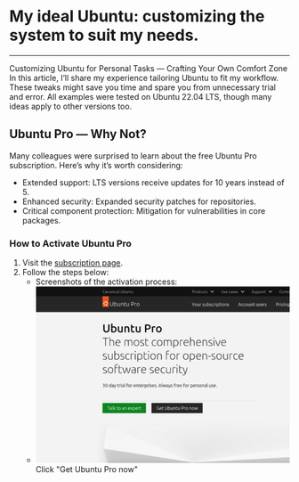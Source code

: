 # My ideal Ubuntu: customizing the system to suit my needs.
---
Customizing Ubuntu for Personal Tasks — Crafting Your Own Comfort Zone
In this article, I’ll share my experience tailoring Ubuntu to fit my workflow. These tweaks might save you time and spare you from unnecessary trial and error. All examples were tested on Ubuntu 22.04 LTS, though many ideas apply to other versions too.

## Ubuntu Pro — Why Not?

Many colleagues were surprised to learn about the free Ubuntu Pro subscription. Here’s why it’s worth considering:

- Extended support: LTS versions receive updates for 10 years instead of 5.
- Enhanced security: Expanded security patches for repositories.
- Critical component protection: Mitigation for vulnerabilities in core packages.

### How to Activate Ubuntu Pro

1. Visit the [subscription page](https://ubuntu.com/pro).
2. Follow the steps below:
    - Screenshots of the activation process:
    - ![Click "Get Ubuntu Pro now"](https://github.com/pcade/perfect-ubuntu-setup/blob/main/images/reg1.png)
    Click "Get Ubuntu Pro now"